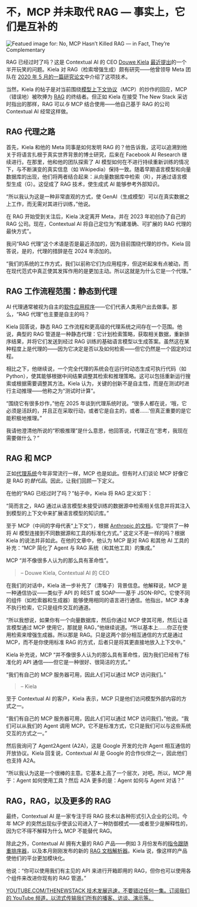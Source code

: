 # 不，MCP 并未取代 RAG — 事实上，它们是互补的

![Featued image for: No, MCP Hasn’t Killed RAG — in Fact, They’re Complementary](https://cdn.thenewstack.io/media/2025/05/160e561e-aakash-dhage-xpmgpcdqboq-unsplashb-1024x576.jpg)

RAG 已经过时了吗？这是 Contextual AI 的 CEO [Douwe Kiela](https://www.linkedin.com/in/douwekiela/) [最近提出](https://contextual.ai/blog/is-rag-dead-yet/)的一个半开玩笑的问题。Kiela 对 RAG（检索增强生成）颇有研究——他曾领导 Meta 团队在 [2020 年 5 月的一篇研究论文](https://arxiv.org/abs/2005.11401)中介绍了这项技术。

当然，Kiela 的帖子是对当前围绕[模型上下文协议](https://thenewstack.io/mcp-the-missing-link-between-ai-agents-and-apis/)（MCP）的炒作的回应，MCP（错误地）被吹捧为 [RAG](https://thenewstack.io/why-rag-is-essential-for-next-gen-ai-development/) 的终结者。但正如 Kiela 在接受 The New Stack 采访时指出的那样，RAG 可以*与* MCP 结合使用——他自己基于 RAG 的公司 Contextual AI 经常这样做。

## RAG 代理之路

首先，Kiela 和他的 Meta 同事是如何发明 RAG 的？他告诉我，这可以追溯到他关于将语言扎根于真实世界背景的博士研究，后来在 Facebook AI Research 继续进行。在那里，他和他的团队探索了 AI 模型如何在不进行持续重新训练的情况下，与不断演变的真实信息（如 Wikipedia）保持一致。随着早期语言模型和向量数据库的出现，他们将两者结合起来：从向量数据库中检索（R），并通过语言模型生成（G）。这促成了 RAG 技术，使生成式 AI 能够参考外部知识。

“所以我认为这是一种非常直观的方式，使 GenAI（生成模型）可以在真实数据之上工作，而无需对其进行训练，”他说。

在 RAG 开始受到关注后，Kiela 决定离开 Meta，并在 2023 年初创办了自己的 RAG 公司。现在，Contextual AI 将自己定位为“构建准确、可扩展的 RAG 代理的最快方式”。

我问“RAG 代理”这个术语是否是最近添加的，因为目前围绕代理的炒作。Kiela 回答说，是的，代理的措辞是在 2024 年添加的。

“我们的系统的工作方式，我们以前称它们为应用程序，但这听起来有点被动，而在现代范式中真正使其发挥作用的是更加主动。所以这就是为什么它是一个代理。”

## RAG 工作流程范围：静态到代理

AI 代理通常被视为自主的[软件应用程序](https://thenewstack.io/how-to-build-rag-applications-using-model-context-protocol)——它们代表人类用户出去做事。那么，“RAG 代理”也主要是自主的吗？

Kiela 回答说，静态 RAG 工作流程和更高级的代理系统之间存在一个范围。他说，典型的 RAG 管道是一种静态代理：它计划检索策略，获取相关数据，重新排序结果，并将它们发送到经过 RAG 训练的基础语言模型以生成答案。虽然这在某种程度上是代理的——因为它决定是否以及如何检索——但它仍然是一个固定的过程。

相比之下，他继续说，一个完全代理的系统会在运行时动态生成可执行代码（如 Python），使其能够根据中间结果调整其检索和推理策略。这可以包括重新运行搜索或根据需要调整其方法。Kiela 认为，关键的创新不是自主性，而是在测试时进行主动推理——他称之为“测试时计算”。

“围绕它有很多炒作，”他在 2025 年谈到代理系统时说。“很多人都在说，‘哦，它必须是活跃的，并且正在采取行动，或者它是自主的，或者……’但真正重要的是它能积极地推理。”

我请他澄清他所说的“积极推理”是什么意思，他回答说，代理正在“思考，我现在需要做什么？”

## RAG 和 MCP

正如[代理系统](https://thenewstack.io/lets-get-agentic-langchain-and-llamaindex-talk-ai-agents/)今年非常流行一样，MCP 也是如此。但有时人们谈论 MCP 好像它是 RAG 的*替代品*。因此，让我们回顾一下定义。

在他的“RAG 已经过时了吗？”帖子中，Kiela 将 RAG 定义如下：

“简而言之，RAG 通过从语言模型未接受训练的数据源中检索相关信息并将其注入到模型的上下文中来扩展语言模型的知识库。”

至于 MCP（中间的字母代表“上下文”），根据 [Anthropic 的文档](https://modelcontextprotocol.io/introduction)，它“提供了一种将 AI 模型连接到不同数据源和工具的标准化方式。”
这定义不是一样的吗？根据 Kiela 的说法并非如此。在他的文章中，他认为 MCP 是对 RAG 和其他 AI 工具的补充：“MCP 简化了 Agent 与 RAG 系统（和其他工具）的集成。”

MCP “并不像很多人认为的那么具有革命性”。

> – Douwe Kiela, Contextual AI 的 CEO

在我们的对话中，Kiela 进一步补充了（清嗓子）背景信息。他解释说，MCP 是一种通信协议——类似于 API 的 REST 或 SOAP——基于 JSON-RPC。它使不同的组件（如检索器和生成器）能够使用相同的语言进行通信。他指出，MCP 本身不执行检索，它只是组件交互的通道。

“所以我想说，如果你有一个向量数据库，然后你通过 MCP 使其可用，然后让语言模型通过 MCP 使用它，那就是 RAG，”他继续说道。“所以基本上……你正在使用检索来增强生成器。所以那是 RAG。只是这两个部分相互通信的方式是通过 MCP，而不是你使用标准 RAG 的方式，后者只是将其更直接地放入上下文中。”

Kiela 补充说，MCP “并不像很多人认为的那么具有革命性，因为我们已经有了标准化的 API 通信——但它是一种很好、很简洁的方式。”

“我们有自己的 MCP 服务器可用，因此人们可以通过 MCP 访问我们。”

> – Kiela

至于 Contextual AI 的客户，Kiela 表示，MCP 只是他们访问模型外部内容的方式之一。

“我们有自己的 MCP 服务器可用，因此人们可以通过 MCP 访问我们，”他说。“我们可以从我们的 Agent 调用 MCP。它不是标准方式，它只是我们可以与这些系统交互的方式之一。”

然后我询问了 Agent2Agent (A2A)，这是 Google 开发的允许 Agent 相互通信的开放协议。Kiela 回复说，Contextual AI 是 Google 的合作伙伴之一，因此他们也支持 A2A。

“所以我认为这是一个很棒的主意。它基本上高了一个层次，对吧。所以，MCP 用于：Agent 如何使用工具？然后 A2A 更多的是：Agent 如何与 Agent 对话？”

## RAG，RAG，以及更多的 RAG

最终，Contextual AI 是一家专注于将 RAG 技术以各种形式引入企业的公司。今年 MCP 的突然出现似乎使该公司进入了一种防御模式——或者至少是解释性的，因为它不得不解释为什么 MCP 不能替代 RAG。

除此之外，Contextual AI 拥有大量的 RAG 产品——例如 3 月份发布的[指令跟随重排序器](https://contextual.ai/blog/introducing-instruction-following-reranker/)，以及本月刚刚发布的新的 [RAG 文档解析器](https://contextual.ai/blog/document-parser-for-rag/)。Kiela 说，像这样的产品使他们的平台更加模块化。

他说：“你可以使用我们有主见的 API 来进行开箱即用的 RAG，但你也可以使用各个组件来改进你现有的 RAG 管道。”

[
YOUTUBE.COM/THENEWSTACK
技术发展迅速，不要错过任何一集。订阅我们的 YouTube
频道，以流式传输我们所有的播客、访谈、演示等。
](https://youtube.com/thenewstack?sub_confirmation=1)